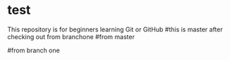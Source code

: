 # test

This repository is for beginners learning Git or GitHub
#this is master after checking out from branchone
#from master

#from branch one
